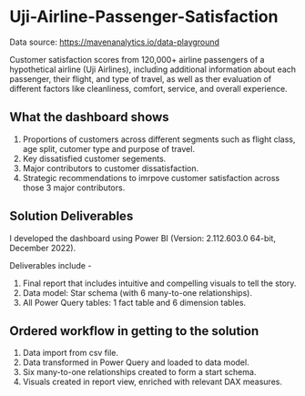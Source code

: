 # Uji-Airline-Passenger-Satisfaction

Data source: https://mavenanalytics.io/data-playground

Customer satisfaction scores from 120,000+ airline passengers of a hypothetical airline (Uji Airlines), including additional information about each passenger, their flight, and type of travel, as well as ther evaluation of different factors like cleanliness, comfort, service, and overall experience.

## What the dashboard shows

1. Proportions of customers across different segments such as flight class, age split, cutomer type and purpose of travel.
2. Key dissatisfied customer segements.
3. Major contributors to customer dissatisfaction.
4. Strategic recommendations to imrpove customer satisfaction across those 3 major contributors.

## Solution Deliverables
I developed the dashboard using Power BI (Version: 2.112.603.0 64-bit, December 2022).

Deliverables include -

1. Final report that includes intuitive and compelling visuals to tell the story.
2. Data model: Star schema (with 6 many-to-one relationships).
3. All Power Query tables: 1 fact table and 6 dimension tables.

## Ordered workflow in getting to the solution

1. Data import from csv file.
2. Data transformed in Power Query and loaded to data model.
3. Six many-to-one relationships created to form a start schema.
4. Visuals created in report view, enriched with relevant DAX measures.

